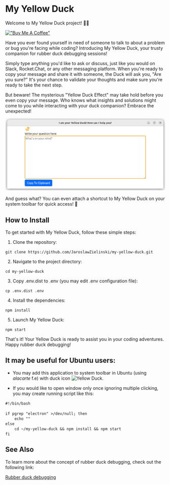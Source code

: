 # My Yellow Duck

Welcome to My Yellow Duck project! 🦆🌼

[!["Buy Me A Coffee"](https://www.buymeacoffee.com/assets/img/custom_images/orange_img.png)](https://www.buymeacoffee.com/jaroslawzielinski)

Have you ever found yourself in need of someone to talk to about a problem or bug you're facing while coding? Introducing My Yellow Duck, your trusty companion for rubber duck debugging sessions!

Simply type anything you'd like to ask or discuss, just like you would on Slack, Rocket.Chat, or any other messaging platform. When you're ready to copy your message and share it with someone, the Duck will ask you, "Are you sure?" It's your chance to validate your thoughts and make sure you're ready to take the next step.

But beware! The mysterious "Yellow Duck Effect" may take hold before you even copy your message. Who knows what insights and solutions might come to you while interacting with your duck companion? Embrace the unexpected!

![Yellow Duck](docs/yellowduck.png)

And guess what? You can even attach a shortcut to My Yellow Duck on your system toolbar for quick access! 🚀

## How to Install

To get started with My Yellow Duck, follow these simple steps:

1. Clone the repository:
```shell
git clone https://github.com/JaroslawZielinski/my-yellow-duck.git
```
2. Navigate to the project directory:
```shell
cd my-yellow-duck
````
3. Copy .env.dist to .env (you may edit .env configuration file):
```shell
cp .env.dist .env
````
4. Install the dependencies:
```shell
npm install
````
5. Launch My Yellow Duck:
```shell
npm start
````
That's it! Your Yellow Duck is ready to assist you in your coding adventures. Happy rubber duck debugging!

## It may be useful for Ubuntu users:

* You may add this application to system toolbar in Ubuntu (using _alacarte_ f.e) with duck icon ![Yellow Duck](yellow-duck.png).

* If you would like to open window only once ignoring multiple clicking,
you may create running script like this:
```shell
#!/bin/bash

if pgrep "electron" >/dev/null; then
    echo ""
else
    cd ~/my-yellow-duck && npm install && npm start
fi
```

## See Also
To learn more about the concept of rubber duck debugging, check out the following link:

[Rubber duck debugging](https://en.wikipedia.org/wiki/Rubber_duck_debugging)
